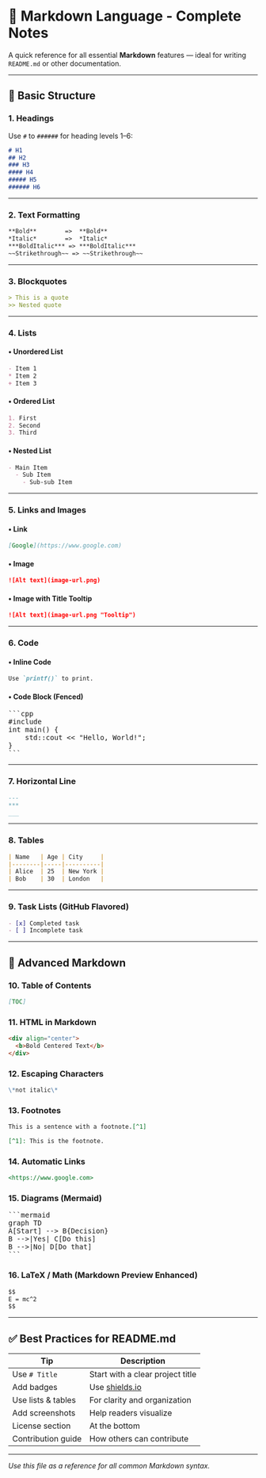 # 📝 Markdown Language - Complete Notes

A quick reference for all essential **Markdown** features — ideal for writing `README.md` or other documentation.

---

## 🧱 Basic Structure

### 1. Headings
Use `#` to `######` for heading levels 1–6:
```markdown
# H1
## H2
### H3
#### H4
##### H5
###### H6
```

---

### 2. Text Formatting
```markdown
**Bold**        =>  **Bold**
*Italic*        =>  *Italic*
***BoldItalic*** => ***BoldItalic***
~~Strikethrough~~ => ~~Strikethrough~~
```

---

### 3. Blockquotes
```markdown
> This is a quote
>> Nested quote
```

---

### 4. Lists

#### • Unordered List
```markdown
- Item 1
* Item 2
+ Item 3
```

#### • Ordered List
```markdown
1. First
2. Second
3. Third
```

#### • Nested List
```markdown
- Main Item
  - Sub Item
    - Sub-sub Item
```

---

### 5. Links and Images

#### • Link
```markdown
[Google](https://www.google.com)
```

#### • Image
```markdown
![Alt text](image-url.png)
```

#### • Image with Title Tooltip
```markdown
![Alt text](image-url.png "Tooltip")
```

---

### 6. Code

#### • Inline Code
```markdown
Use `printf()` to print.
```

#### • Code Block (Fenced)
<pre>
```cpp
#include <iostream>
int main() {
    std::cout << "Hello, World!";
}
```
</pre>

---

### 7. Horizontal Line
```markdown
---
***
___
```

---

### 8. Tables
```markdown
| Name   | Age | City     |
|--------|-----|----------|
| Alice  | 25  | New York |
| Bob    | 30  | London   |
```

---

### 9. Task Lists (GitHub Flavored)
```markdown
- [x] Completed task
- [ ] Incomplete task
```

---

## 🔁 Advanced Markdown

### 10. Table of Contents
```markdown
[TOC]
```

### 11. HTML in Markdown
```html
<div align="center">
  <b>Bold Centered Text</b>
</div>
```

### 12. Escaping Characters
```markdown
\*not italic\*
```

### 13. Footnotes
```markdown
This is a sentence with a footnote.[^1]

[^1]: This is the footnote.
```

### 14. Automatic Links
```markdown
<https://www.google.com>
```

### 15. Diagrams (Mermaid)
<pre>
```mermaid
graph TD
A[Start] --> B{Decision}
B -->|Yes| C[Do this]
B -->|No| D[Do that]
```
</pre>

### 16. LaTeX / Math (Markdown Preview Enhanced)
```markdown
$$
E = mc^2
$$
```

---

## ✅ Best Practices for README.md

| Tip                | Description                        |
|--------------------|------------------------------------|
| Use `# Title`      | Start with a clear project title   |
| Add badges         | Use [shields.io](https://shields.io) |
| Use lists & tables | For clarity and organization       |
| Add screenshots    | Help readers visualize             |
| License section    | At the bottom                      |
| Contribution guide | How others can contribute          |

---

_Use this file as a reference for all common Markdown syntax._
